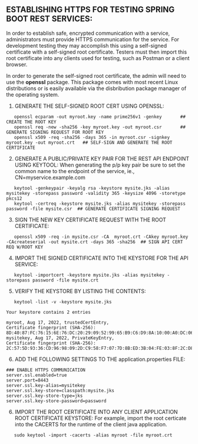 ## ESTABLISHING HTTPS FOR TESTING SPRING BOOT REST SERVICES:

In order to establish safe, encrypted communication with a service, administrators must
provide HTTPS communication for the service.  For development testing they may accomplish this
using a self-signed certificate with a self-signed root certificate.  Testers must then import
this root certificate into any clients used for testing, such as Postman or a client browser.

In order to generate the self-signed root certificate, the admin will need to use the
**openssl** package.  This package comes with most recent Linux distributions or is
easily available via the disbribution package manager of the operating system.

1. GENERATE THE SELF-SIGNED ROOT CERT USING OPENSSL: 
```
   openssl ecparam -out myroot.key -name prime256v1 -genkey       ## CREATE THE ROOT KEY
   openssl req -new -sha256 -key myroot.key -out myroot.csr       ## GENERATE SIGNING REQUEST FOR ROOT KEY
   openssl x509 -req -sha256 -days 365 -in myroot.csr -signkey myroot.key -out myroot.crt   ## SELF-SIGN AND GENERATE THE ROOT CERTIFICATE
```
2. GENERATE A PUBLIC/PRIVATE KEY PAIR FOR THE REST API ENDPOINT USING KEYTOOL:
   When generating the p/p key pair be sure to set the common name to the endpoint of the service, ie., CN=myservice.example.com
```
   keytool -genkeypair -keyalg rsa -keystore mysite.jks -alias mysitekey -storepass password -validity 365 -keysize 4096 -storetype pkcs12
   keytool -certreq -keystore mysite.jks -alias mysitekey -storepass password -file mysite.csr  ## GENERATE CERTIFICATE SIGNING REQUEST
```
3. SIGN THE NEW KEY CERTIFICATE REQUEST WITH THE ROOT CERTIFICATE:
```
   openssl x509 -req -in mysite.csr -CA  myroot.crt -CAkey myroot.key -CAcreateserial -out mysite.crt -days 365 -sha256  ## SIGN API CERT REQ W/ROOT KEY
```
4. IMPORT THE SIGNED CERTIFICATE INTO THE KEYSTORE FOR THE API SERVICE:
```
   keytool -importcert -keystore mysite.jks -alias mysitekey -storepass password -file mysite.crt
```
5. VERIFY THE KEYSTORE BY LISTING THE CONTENTS:
```
   keytool -list -v -keystore mysite.jks

Your keystore contains 2 entries

myroot, Aug 17, 2022, trustedCertEntry, 
Certificate fingerprint (SHA-256): 8D:40:87:FC:76:15:6E:76:DC:20:29:09:52:99:65:B9:C6:D9:8A:10:00:A0:DC:06:6C:28:04:9C:93:29:03:56
mysitekey, Aug 17, 2022, PrivateKeyEntry, 
Certificate fingerprint (SHA-256): 2C:57:5D:93:36:CD:96:98:09:2D:C9:58:F7:07:7D:8B:ED:3B:04:FE:03:8F:2C:D8:1D:8D:B3:8B:60:26:EB:4C

```
6. ADD THE FOLLOWING SETTINGS TO THE application.properties FILE:
```
### ENABLE HTTPS COMMUNICATION
server.ssl.enabled=true
server.port=8443
server.ssl.key-alias=mysitekey
server.ssl.key-store=classpath:mysite.jks
server.ssl.key-store-type=jks
server.ssl.key-store-password=password
```
6. IMPORT THE ROOT CERTIFICATE INTO ANY CLIENT APPLICATION ROOT CERTIFICATE KEYSTORE:
   For example, import the root certicate into the CACERTS for the runtime of the client java application.
```
   sudo keytool -import -cacerts -alias myroot -file myroot.crt
```
